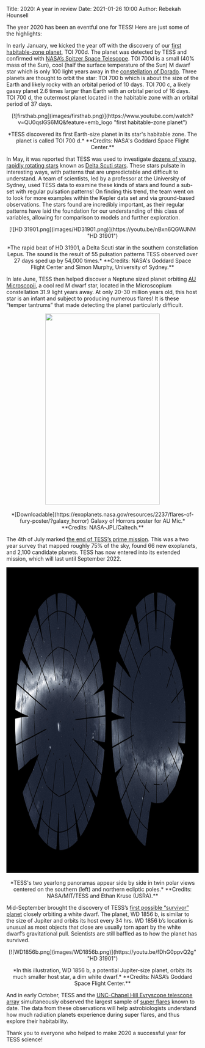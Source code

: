 Title: 2020: A year in review
Date: 2021-01-26 10:00
Author: Rebekah Hounsell

The year 2020 has been an eventful one for TESS! Here are just some of the highlights:

In early January, we kicked the year off with the discovery of our [first habitable-zone planet](https://www.nasa.gov/feature/goddard/2020/nasa-planet-hunter-finds-its-1st-earth-size-habitable-zone-world), TOI 700d. The planet was detected by TESS and confirmed with [NASA’s Spitzer Space Telescope]( https://www.nasa.gov/mission_pages/spitzer/main/index.html). TOI 700d is a small (40% mass of the Sun), cool  (half the surface temperature of the Sun) M dwarf star which is only 100 light years away in the [constellation of Dorado](https://www.iau.org/public/themes/constellations/). Three planets are thought to orbit the star: TOI 700 b which is about the size of the Earth and likely rocky with an orbital period of 10 days.  TOI 700 c, a likely gassy planet 2.6 times larger than Earth with an orbital period of 16 days. TOI 700 d, the outermost  planet located in the habitable zone with an orbital period of 37 days.

<center>
[![firsthab.png](images/firsthab.png)](https://www.youtube.com/watch?v=QU0qsIGS6MQ&feature=emb_logo "first habitable-zone planet")
</center>
<p align="center">
*TESS discovered its first Earth-size planet in its star's habitable zone. The planet is called TOI 700 d.* **Credits: NASA's Goddard Space Flight Center.**
</p>
 
In May, it was reported that TESS was used to investigate [dozens of young, rapidly rotating stars](https://www.nasa.gov/feature/goddard/2020/nasa-s-tess-enables-breakthrough-study-of-perplexing-stellar-pulsations) known as [Delta Scuti stars](https://en.wikipedia.org/wiki/Delta_Scuti_variable). These stars pulsate in interesting ways, with patterns that are unpredictable and difficult to understand. A team of scientists, led by a professor at the University of Sydney, used TESS data to examine these kinds of stars and found a sub-set with regular pulsation patterns! On finding this trend, the team went on to look for more examples within the Kepler data set and via ground-based observations. The stars found are incredibly important, as their regular patterns have laid the foundation for our understanding of this class of variables, allowing for comparison to models and further exploration.

<center>
[![HD 31901.png](images/HD31901.png)](https://youtu.be/nBxn6QGWJNM "HD 31901")
</center>
<p align="center">
*The rapid beat of HD 31901, a Delta Scuti star in the southern constellation Lepus. The sound is the result of 55 pulsation patterns TESS observed over 27 days sped up by 54,000 times.* **Credits: NASA's Goddard Space Flight Center and Simon Murphy, University of Sydney.**
</p>
 
In late June, TESS then helped discover a Neptune sized planet orbiting [AU Microscopii](https://www.nasa.gov/feature/goddard/2020/nasa-s-tess-spitzer-missions-discover-a-world-orbiting-a-unique-young-star), a cool red M dwarf star, located in the Microscopium constellation 31.9 light years away. At only 20-30 million years old, this host star is an infant and subject to producing numerous flares! It is these “temper tantrums” that made detecting the planet particularly difficult.

<p align="center">
 <img width="300" height="500" src="images/AUMic.pdf">
 </p>
 <p align="center">
  *[Downloadable](https://exoplanets.nasa.gov/resources/2237/flares-of-fury-poster/?galaxy_horror) Galaxy of Horrors poster for AU Mic.* **Credits: NASA-JPL/Caltech.**
</p>
 
The 4th of July marked [the end of TESS’s prime mission](https://www.nasa.gov/feature/goddard2020/nasa-s-planet-hunter-completes-its-primary-mission). This was a two year survey that mapped roughly 75% of the sky, found 66 new exoplanets, and 2,100 candidate planets. TESS has now entered into its extended mission, which will last until September 2022.

<p align="center">
  <img width="800" height="800" src="images/TESS_azeq_North_South_3k.jpg">
</p>
 <p align="center">
*TESS's two yearlong panoramas appear side by side in twin polar views centered on the southern (left) and northern ecliptic poles.* **Credits: NASA/MIT/TESS and Ethan Kruse (USRA).**
</p>
 
Mid-September brought the discovery of TESS’s [first possible “survivor” planet](https://www.nasa.gov/press-release/nasa-missions-spy-first-possible-survivor-planet-hugging-white-dwarf-star) closely orbiting a white dwarf. The planet, WD 1856 b, is similar to the size of Jupiter and orbits its host every 34 hrs. WD 1856 b’s location is unusual as most objects that close are usually torn apart by the white dwarf’s gravitational pull. Scientists are still baffled as to how the planet has survived.


<center>[![WD1856b.png](images/WD1856b.png)](https://youtu.be/fDhG0ppvQ2g" "HD 31901")</center>
<p align="center">
*In this illustration, WD 1856 b, a potential Jupiter-size planet, orbits its much smaller host star, a dim white dwarf.* **Credits: NASA’s Goddard Space Flight Center.**
</p>

And in early October, TESS and the [UNC-Chapel Hill Evryscope telescope array](https://evryscope.astro.unc.edu) simultaneously observed the largest sample of [super flares](https://uncnews.unc.edu/2020/10/07/new-research-explores-how-super-flares-affect-planets-habitability/) known to date. The data from these observations will help astrobiologists understand how much radiation planets experience during super flares, and thus explore their habitability. 

Thank you to everyone who helped to make 2020 a successful year for TESS science!